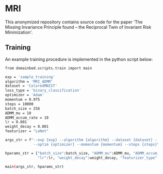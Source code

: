 # MRI
This anonymized repository contains source code for the paper 'The Missing Invariance Principle found –
the Reciprocal Twin of Invariant Risk Minimization'.

## Training

An example training procedure is implemented in the python script below: 

```sh
from domainbed.scripts.train import main

exp = 'sample_training'
algorithm = 'MRI_ADMM'
dataset = 'ColoredMNIST'
loss_type = 'binary_classification'
optimizer = 'Adam'
momentum = 0.975
steps = 10000
batch_size = 256
ADMM_mu = 10
ADMM_accum_rate = 10
lr = 0.001
weight_decay = 0.001
featurizer = "LeNet"

args_str = f"--exp {exp} --algorithm {algorithm} --dataset {dataset} --loss_type {loss_type}\
             --optim {optimizer} --momentum {momentum} --steps {steps}"

hparams_str = {"batch_size":batch_size, "ADMM_mu":ADMM_mu, "ADMM_accum_rate":ADMM_accum_rate,
               "lr":lr, "weight_decay":weight_decay, "featurizer_type":featurizer}

main(args_str, hparams_str)
```
